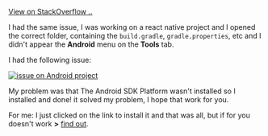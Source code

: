 [View on StackOverflow ..](https://stackoverflow.com/a/51373406/7602110)

I had the same issue, I was working on a react native project and I opened the correct folder, containing the `build.gradle`, `gradle.properties`, etc and I didn't appear the **Android** menu on the **Tools** tab.

I had the following issue:

[![issue on Android project][1]][1]

My problem was that The Android SDK Platform wasn't installed so I installed and done! it solved my problem, I hope that work for you.

For me: I just clicked on the link to install it and that was all, but if for you doesn't work **>** [find out][2].


  [1]: https://i.stack.imgur.com/CCXsy.png
  [2]: https://www.google.com/search?q=install%20missing%20platform(s)%20and%20sync%20project
